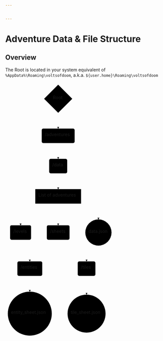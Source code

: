 ```yaml
---


---
```


<h1 id="adventure-data--file-structure">Adventure Data &amp; File Structure</h1>
<h2 id="overview">Overview</h2>
<p>The Root is located in your system equivalent of <code>%AppData%\Roaming\voltsofdoom</code>, a.k.a. <code>${user.home}\Roaming\voltsofdoom</code></p>
<div class="mermaid"><svg xmlns="http://www.w3.org/2000/svg" id="mermaid-svg-lSUSNJfAidYSLUAk" width="100%" style="max-width: 344.8359375px;" viewBox="0 0 344.8359375 811.9187469482422"><g transform="translate(-12, -12)"><g class="output"><g class="clusters"></g><g class="edgePaths"><g class="edgePath" style="opacity: 1;"><path class="path" d="M180.1796875,109.82499847412107L179.6796875,134.3249969482422L179.6796875,159.3249969482422" marker-end="url(#arrowhead19103)" style="fill:none"></path><defs><marker id="arrowhead19103" viewBox="0 0 10 10" refX="9" refY="5" markerUnits="strokeWidth" markerWidth="8" markerHeight="6" orient="auto"><path d="M 0 0 L 10 5 L 0 10 z" class="arrowheadPath" style="stroke-width: 1; stroke-dasharray: 1, 0;"></path></marker></defs></g><g class="edgePath" style="opacity: 1;"><path class="path" d="M179.6796875,205.3249969482422L179.6796875,230.3249969482422L179.6796875,255.3249969482422" marker-end="url(#arrowhead19104)" style="fill:none"></path><defs><marker id="arrowhead19104" viewBox="0 0 10 10" refX="9" refY="5" markerUnits="strokeWidth" markerWidth="8" markerHeight="6" orient="auto"><path d="M 0 0 L 10 5 L 0 10 z" class="arrowheadPath" style="stroke-width: 1; stroke-dasharray: 1, 0;"></path></marker></defs></g><g class="edgePath" style="opacity: 1;"><path class="path" d="M179.6796875,301.3249969482422L179.6796875,326.3249969482422L179.6796875,351.3249969482422" marker-end="url(#arrowhead19105)" style="fill:none"></path><defs><marker id="arrowhead19105" viewBox="0 0 10 10" refX="9" refY="5" markerUnits="strokeWidth" markerWidth="8" markerHeight="6" orient="auto"><path d="M 0 0 L 10 5 L 0 10 z" class="arrowheadPath" style="stroke-width: 1; stroke-dasharray: 1, 0;"></path></marker></defs></g><g class="edgePath" style="opacity: 1;"><path class="path" d="M122.54654947916666,397.3249969482422L60.4453125,422.3249969482422L60.4453125,465.9031219482422" marker-end="url(#arrowhead19106)" style="fill:none"></path><defs><marker id="arrowhead19106" viewBox="0 0 10 10" refX="9" refY="5" markerUnits="strokeWidth" markerWidth="8" markerHeight="6" orient="auto"><path d="M 0 0 L 10 5 L 0 10 z" class="arrowheadPath" style="stroke-width: 1; stroke-dasharray: 1, 0;"></path></marker></defs></g><g class="edgePath" style="opacity: 1;"><path class="path" d="M179.6796875,397.3249969482422L179.6796875,422.3249969482422L179.6796875,465.9031219482422" marker-end="url(#arrowhead19107)" style="fill:none"></path><defs><marker id="arrowhead19107" viewBox="0 0 10 10" refX="9" refY="5" markerUnits="strokeWidth" markerWidth="8" markerHeight="6" orient="auto"><path d="M 0 0 L 10 5 L 0 10 z" class="arrowheadPath" style="stroke-width: 1; stroke-dasharray: 1, 0;"></path></marker></defs></g><g class="edgePath" style="opacity: 1;"><path class="path" d="M240.81087239583334,397.3249969482422L307.2578125,422.3249969482422L307.2578125,447.3249969482422" marker-end="url(#arrowhead19108)" style="fill:none"></path><defs><marker id="arrowhead19108" viewBox="0 0 10 10" refX="9" refY="5" markerUnits="strokeWidth" markerWidth="8" markerHeight="6" orient="auto"><path d="M 0 0 L 10 5 L 0 10 z" class="arrowheadPath" style="stroke-width: 1; stroke-dasharray: 1, 0;"></path></marker></defs></g><g class="edgePath" style="opacity: 1;"><path class="path" d="M148.60188886118283,511.9031219482422L89.71875,555.4812469482422L89.71875,580.4812469482422" marker-end="url(#arrowhead19109)" style="fill:none"></path><defs><marker id="arrowhead19109" viewBox="0 0 10 10" refX="9" refY="5" markerUnits="strokeWidth" markerWidth="8" markerHeight="6" orient="auto"><path d="M 0 0 L 10 5 L 0 10 z" class="arrowheadPath" style="stroke-width: 1; stroke-dasharray: 1, 0;"></path></marker></defs></g><g class="edgePath" style="opacity: 1;"><path class="path" d="M210.75748613881717,511.9031219482422L269.640625,555.4812469482422L269.640625,580.4812469482422" marker-end="url(#arrowhead19110)" style="fill:none"></path><defs><marker id="arrowhead19110" viewBox="0 0 10 10" refX="9" refY="5" markerUnits="strokeWidth" markerWidth="8" markerHeight="6" orient="auto"><path d="M 0 0 L 10 5 L 0 10 z" class="arrowheadPath" style="stroke-width: 1; stroke-dasharray: 1, 0;"></path></marker></defs></g><g class="edgePath" style="opacity: 1;"><path class="path" d="M269.640625,626.4812469482422L269.640625,651.4812469482422L269.640625,685.9968719482422" marker-end="url(#arrowhead19111)" style="fill:none"></path><defs><marker id="arrowhead19111" viewBox="0 0 10 10" refX="9" refY="5" markerUnits="strokeWidth" markerWidth="8" markerHeight="6" orient="auto"><path d="M 0 0 L 10 5 L 0 10 z" class="arrowheadPath" style="stroke-width: 1; stroke-dasharray: 1, 0;"></path></marker></defs></g><g class="edgePath" style="opacity: 1;"><path class="path" d="M89.71875,626.4812469482422L89.71875,651.4812469482422L89.71875,676.4812469482422" marker-end="url(#arrowhead19112)" style="fill:none"></path><defs><marker id="arrowhead19112" viewBox="0 0 10 10" refX="9" refY="5" markerUnits="strokeWidth" markerWidth="8" markerHeight="6" orient="auto"><path d="M 0 0 L 10 5 L 0 10 z" class="arrowheadPath" style="stroke-width: 1; stroke-dasharray: 1, 0;"></path></marker></defs></g></g><g class="edgeLabels"><g class="edgeLabel" transform="" style="opacity: 1;"><g transform="translate(0,0)" class="label"><foreignObject width="0" height="0"><div xmlns="http://www.w3.org/1999/xhtml" style="display: inline-block; white-space: nowrap;"><span class="edgeLabel"></span></div></foreignObject></g></g><g class="edgeLabel" transform="" style="opacity: 1;"><g transform="translate(0,0)" class="label"><foreignObject width="0" height="0"><div xmlns="http://www.w3.org/1999/xhtml" style="display: inline-block; white-space: nowrap;"><span class="edgeLabel"></span></div></foreignObject></g></g><g class="edgeLabel" transform="" style="opacity: 1;"><g transform="translate(0,0)" class="label"><foreignObject width="0" height="0"><div xmlns="http://www.w3.org/1999/xhtml" style="display: inline-block; white-space: nowrap;"><span class="edgeLabel"></span></div></foreignObject></g></g><g class="edgeLabel" transform="" style="opacity: 1;"><g transform="translate(0,0)" class="label"><foreignObject width="0" height="0"><div xmlns="http://www.w3.org/1999/xhtml" style="display: inline-block; white-space: nowrap;"><span class="edgeLabel"></span></div></foreignObject></g></g><g class="edgeLabel" transform="" style="opacity: 1;"><g transform="translate(0,0)" class="label"><foreignObject width="0" height="0"><div xmlns="http://www.w3.org/1999/xhtml" style="display: inline-block; white-space: nowrap;"><span class="edgeLabel"></span></div></foreignObject></g></g><g class="edgeLabel" transform="" style="opacity: 1;"><g transform="translate(0,0)" class="label"><foreignObject width="0" height="0"><div xmlns="http://www.w3.org/1999/xhtml" style="display: inline-block; white-space: nowrap;"><span class="edgeLabel"></span></div></foreignObject></g></g><g class="edgeLabel" transform="" style="opacity: 1;"><g transform="translate(0,0)" class="label"><foreignObject width="0" height="0"><div xmlns="http://www.w3.org/1999/xhtml" style="display: inline-block; white-space: nowrap;"><span class="edgeLabel"></span></div></foreignObject></g></g><g class="edgeLabel" transform="" style="opacity: 1;"><g transform="translate(0,0)" class="label"><foreignObject width="0" height="0"><div xmlns="http://www.w3.org/1999/xhtml" style="display: inline-block; white-space: nowrap;"><span class="edgeLabel"></span></div></foreignObject></g></g><g class="edgeLabel" transform="" style="opacity: 1;"><g transform="translate(0,0)" class="label"><foreignObject width="0" height="0"><div xmlns="http://www.w3.org/1999/xhtml" style="display: inline-block; white-space: nowrap;"><span class="edgeLabel"></span></div></foreignObject></g></g><g class="edgeLabel" transform="" style="opacity: 1;"><g transform="translate(0,0)" class="label"><foreignObject width="0" height="0"><div xmlns="http://www.w3.org/1999/xhtml" style="display: inline-block; white-space: nowrap;"><span class="edgeLabel"></span></div></foreignObject></g></g></g><g class="nodes"><g class="node" id="root" transform="translate(179.6796875,64.6624984741211)" style="opacity: 1;"><polygon points="44.6625,0 89.325,-44.6625 44.6625,-89.325 0,-44.6625" rx="5" ry="5" transform="translate(-44.6625,44.6625)"></polygon><g class="label" transform="translate(0,0)"><g transform="translate(-16.625,-13)"><foreignObject width="33.25" height="26"><div xmlns="http://www.w3.org/1999/xhtml" style="display: inline-block; white-space: nowrap;">Root</div></foreignObject></g></g></g><g class="node" id="adventures" transform="translate(179.6796875,182.3249969482422)" style="opacity: 1;"><rect rx="5" ry="5" x="-52.1640625" y="-23" width="104.328125" height="46"></rect><g class="label" transform="translate(0,0)"><g transform="translate(-42.1640625,-13)"><foreignObject width="84.328125" height="26"><div xmlns="http://www.w3.org/1999/xhtml" style="display: inline-block; white-space: nowrap;">/adventures</div></foreignObject></g></g></g><g class="node" id="data" transform="translate(179.6796875,278.3249969482422)" style="opacity: 1;"><rect rx="5" ry="5" x="-28.5546875" y="-23" width="57.109375" height="46"></rect><g class="label" transform="translate(0,0)"><g transform="translate(-18.5546875,-13)"><foreignObject width="37.109375" height="26"><div xmlns="http://www.w3.org/1999/xhtml" style="display: inline-block; white-space: nowrap;">/data</div></foreignObject></g></g></g><g class="node" id="adventure_list" transform="translate(179.6796875,374.3249969482422)" style="opacity: 1;"><rect rx="0" ry="0" x="-72.578125" y="-23" width="145.15625" height="46"></rect><g class="label" transform="translate(0,0)"><g transform="translate(-62.578125,-13)"><foreignObject width="125.15625" height="26"><div xmlns="http://www.w3.org/1999/xhtml" style="display: inline-block; white-space: nowrap;">List of adventures</div></foreignObject></g></g></g><g class="node" id="levels" transform="translate(60.4453125,488.9031219482422)" style="opacity: 1;"><rect rx="5" ry="5" x="-33.234375" y="-23" width="66.46875" height="46"></rect><g class="label" transform="translate(0,0)"><g transform="translate(-23.234375,-13)"><foreignObject width="46.46875" height="26"><div xmlns="http://www.w3.org/1999/xhtml" style="display: inline-block; white-space: nowrap;">/levels</div></foreignObject></g></g></g><g class="node" id="sheets" transform="translate(179.6796875,488.9031219482422)" style="opacity: 1;"><rect rx="5" ry="5" x="-36" y="-23" width="72" height="46"></rect><g class="label" transform="translate(0,0)"><g transform="translate(-26,-13)"><foreignObject width="52" height="26"><div xmlns="http://www.w3.org/1999/xhtml" style="display: inline-block; white-space: nowrap;">/sheets</div></foreignObject></g></g></g><g class="node" id="adventure_data" transform="translate(307.2578125,488.9031219482422)" style="opacity: 1;"><circle x="-41.578125" y="-23" r="41.578125"></circle><g class="label" transform="translate(0,0)"><g transform="translate(-31.578125,-13)"><foreignObject width="63.15625" height="26"><div xmlns="http://www.w3.org/1999/xhtml" style="display: inline-block; white-space: nowrap;">data.json</div></foreignObject></g></g></g><g class="node" id="sheets-entities" transform="translate(89.71875,603.4812469482422)" style="opacity: 1;"><rect rx="5" ry="5" x="-39.4296875" y="-23" width="78.859375" height="46"></rect><g class="label" transform="translate(0,0)"><g transform="translate(-29.4296875,-13)"><foreignObject width="58.859375" height="26"><div xmlns="http://www.w3.org/1999/xhtml" style="display: inline-block; white-space: nowrap;">/entities</div></foreignObject></g></g></g><g class="node" id="sheets-tiles" transform="translate(269.640625,603.4812469482422)" style="opacity: 1;"><rect rx="5" ry="5" x="-28.0390625" y="-23" width="56.078125" height="46"></rect><g class="label" transform="translate(0,0)"><g transform="translate(-18.0390625,-13)"><foreignObject width="36.078125" height="26"><div xmlns="http://www.w3.org/1999/xhtml" style="display: inline-block; white-space: nowrap;">/tiles</div></foreignObject></g></g></g><g class="node" id="tile_sheet" transform="translate(269.640625,746.1999969482422)" style="opacity: 1;"><circle x="-60.203125" y="-23" r="60.203125"></circle><g class="label" transform="translate(0,0)"><g transform="translate(-50.203125,-13)"><foreignObject width="100.40625" height="26"><div xmlns="http://www.w3.org/1999/xhtml" style="display: inline-block; white-space: nowrap;">tile_sheet.json</div></foreignObject></g></g></g><g class="node" id="entity_sheet" transform="translate(89.71875,746.1999969482422)" style="opacity: 1;"><circle x="-69.71875" y="-23" r="69.71875"></circle><g class="label" transform="translate(0,0)"><g transform="translate(-59.71875,-13)"><foreignObject width="119.4375" height="26"><div xmlns="http://www.w3.org/1999/xhtml" style="display: inline-block; white-space: nowrap;">entity_sheet.json</div></foreignObject></g></g></g></g></g></g></svg></div>


